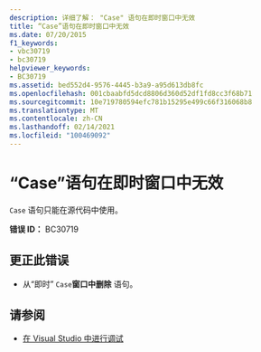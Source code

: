```yaml
---
description: 详细了解： "Case" 语句在即时窗口中无效
title: “Case”语句在即时窗口中无效
ms.date: 07/20/2015
f1_keywords:
- vbc30719
- bc30719
helpviewer_keywords:
- BC30719
ms.assetid: bed552d4-9576-4445-b3a9-a95d613db8fc
ms.openlocfilehash: 001cbaabfd5dcd8806d360d52df1fd8cc3f68b71
ms.sourcegitcommit: 10e719780594efc781b15295e499c66f316068b8
ms.translationtype: MT
ms.contentlocale: zh-CN
ms.lasthandoff: 02/14/2021
ms.locfileid: "100469092"
---
```

# <a name="case-statements-are-not-valid-in-the-immediate-window"></a>“Case”语句在即时窗口中无效

`Case` 语句只能在源代码中使用。  
  
 **错误 ID：** BC30719  
  
## <a name="to-correct-this-error"></a>更正此错误  
  
- 从“即时” `Case`**窗口中删除** 语句。  
  
## <a name="see-also"></a>请参阅

- [在 Visual Studio 中进行调试](/visualstudio/debugger/debugger-feature-tour)
